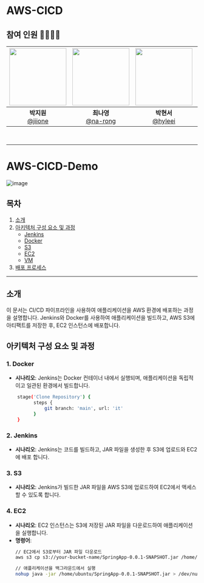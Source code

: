 # AWS-CICD


## 참여 인원 👨‍👨‍👧‍👧
| <img src="https://avatars.githubusercontent.com/u/83341978?v=4" width="150" height="150"/> | <img src="https://avatars.githubusercontent.com/u/129728196?v=4" width="150" height="150"/> | <img src="https://avatars.githubusercontent.com/u/104816148?v=4" width="150" height="150"/> | <img src="https://avatars.githubusercontent.com/u/86452494?v=4" width="150" height="150"/> |
|:-------------------------------------------------------------------------------------------:|:------------------------------------------------------------------------------------------:|:-------------------------------------------------------------------------------------------:|:------------------------------------------------------------------------------------------:|
|                     **박지원** <br/>[@jiione](https://github.com/jiione)                     |                      **최나영**<br/>[@na-rong](https://github.com/na-rong)                      |                     **박현서**<br/>[@hyleei](https://github.com/hyleei)                      |                 **백승지** <br/>[@seungji2001](https://github.com/seungji2001)                 |                         |
<br>

--- 
# AWS-CICD-Demo
![image](https://github.com/user-attachments/assets/e4a2d819-44b5-4a84-b859-3312a665bcca)


## 목차
1. [소개](#소개)
2. [아키텍처 구성 요소 및 과정](#아키텍처-구성-요소-및-과정)
   - [Jenkins](#jenkins)
   - [Docker](#docker)
   - [S3](#s3)
   - [EC2](#ec2)
   - [VM](#vm)
3. [배포 프로세스](#배포-프로세스)

---

## 소개
이 문서는 CI/CD 파이프라인을 사용하여 애플리케이션을 AWS 환경에 배포하는 과정을 설명합니다. Jenkins와 Docker를 사용하여 애플리케이션을 빌드하고, AWS S3에 아티팩트를 저장한 후, EC2 인스턴스에 배포합니다.

## 아키텍처 구성 요소 및 과정
### 1. Docker
   - **시나리오**: Jenkins는 Docker 컨테이너 내에서 실행되며, 애플리케이션을 독립적이고 일관된 환경에서 빌드합니다.
```bash
    stage('Clone Repository') {
          steps {
              git branch: 'main', url: 'it'
          }
    }
```
### 2. Jenkins
   - **시나리오**: Jenkins는 코드를 빌드하고, JAR 파일을 생성한 후 S3에 업로드와 EC2에 배포 합니다.
### 3. S3
   - **시나리오**: Jenkins가 빌드한 JAR 파일을 AWS S3에 업로드하여 EC2에서 액세스할 수 있도록 합니다.
### 4. EC2
   - **시나리오**: EC2 인스턴스는 S3에 저장된 JAR 파일을 다운로드하여 애플리케이션을 실행합니다.
   - **명령어**:
     ```bash
     // EC2에서 S3로부터 JAR 파일 다운로드
     aws s3 cp s3://your-bucket-name/SpringApp-0.0.1-SNAPSHOT.jar /home/ubuntu/

     // 애플리케이션을 백그라운드에서 실행
     nohup java -jar /home/ubuntu/SpringApp-0.0.1-SNAPSHOT.jar > /dev/null 2>&1 &
     ```
